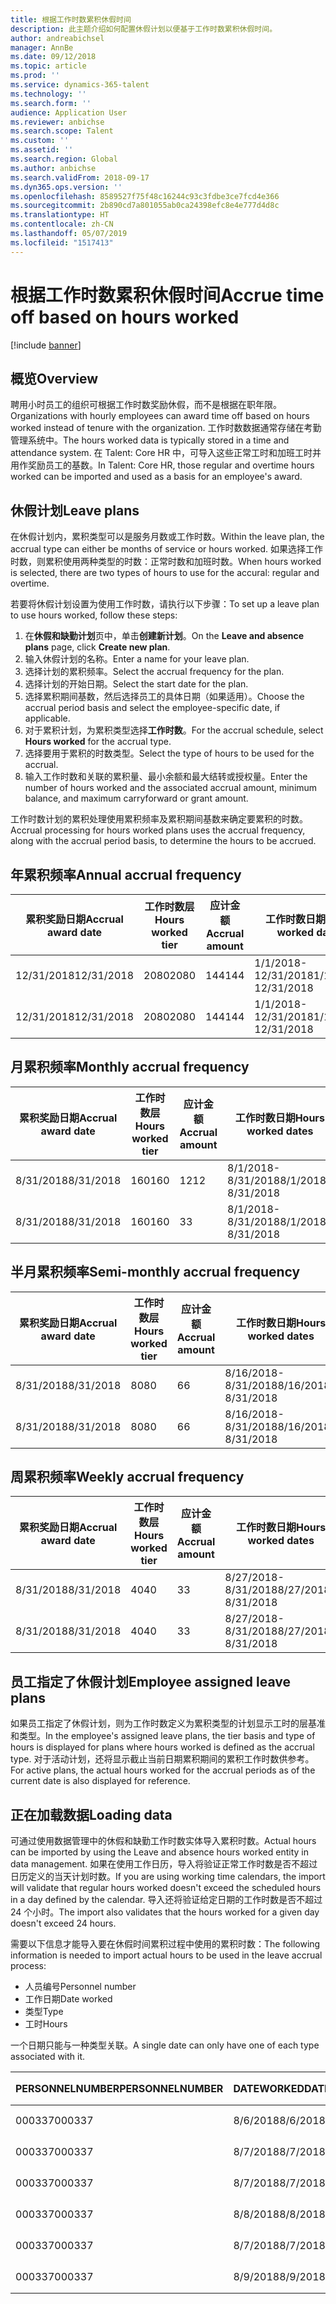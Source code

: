 ```yaml
---
title: 根据工作时数累积休假时间
description: 此主题介绍如何配置休假计划以便基于工作时数累积休假时间。
author: andreabichsel
manager: AnnBe
ms.date: 09/12/2018
ms.topic: article
ms.prod: ''
ms.service: dynamics-365-talent
ms.technology: ''
ms.search.form: ''
audience: Application User
ms.reviewer: anbichse
ms.search.scope: Talent
ms.custom: ''
ms.assetid: ''
ms.search.region: Global
ms.author: anbichse
ms.search.validFrom: 2018-09-17
ms.dyn365.ops.version: ''
ms.openlocfilehash: 8589527f75f48c16244c93c3fdbe3ce7fcd4e366
ms.sourcegitcommit: 2b890cd7a801055ab0ca24398efc8e4e777d4d8c
ms.translationtype: HT
ms.contentlocale: zh-CN
ms.lasthandoff: 05/07/2019
ms.locfileid: "1517413"
---
```

# <a name="accrue-time-off-based-on-hours-worked"></a><span data-ttu-id="db629-103">根据工作时数累积休假时间</span><span class="sxs-lookup"><span data-stu-id="db629-103">Accrue time off based on hours worked</span></span>

[!include [banner](includes/banner.md)]


## <a name="overview"></a><span data-ttu-id="db629-104">概览</span><span class="sxs-lookup"><span data-stu-id="db629-104">Overview</span></span>

<span data-ttu-id="db629-105">聘用小时员工的组织可根据工作时数奖励休假，而不是根据在职年限。</span><span class="sxs-lookup"><span data-stu-id="db629-105">Organizations with hourly employees can award time off based on hours worked instead of tenure with the organization.</span></span> <span data-ttu-id="db629-106">工作时数数据通常存储在考勤管理系统中。</span><span class="sxs-lookup"><span data-stu-id="db629-106">The hours worked data is typically stored in a time and attendance system.</span></span> <span data-ttu-id="db629-107">在 Talent: Core HR 中，可导入这些正常工时和加班工时并用作奖励员工的基数。</span><span class="sxs-lookup"><span data-stu-id="db629-107">In Talent: Core HR, those regular and overtime hours worked can be imported and used as a basis for an employee's award.</span></span>

## <a name="leave-plans"></a><span data-ttu-id="db629-108">休假计划</span><span class="sxs-lookup"><span data-stu-id="db629-108">Leave plans</span></span>

<span data-ttu-id="db629-109">在休假计划内，累积类型可以是服务月数或工作时数。</span><span class="sxs-lookup"><span data-stu-id="db629-109">Within the leave plan, the accrual type can either be months of service or hours worked.</span></span> <span data-ttu-id="db629-110">如果选择工作时数，则累积使用两种类型的时数：正常时数和加班时数。</span><span class="sxs-lookup"><span data-stu-id="db629-110">When hours worked is selected, there are two types of hours to use for the accural: regular and overtime.</span></span>

<span data-ttu-id="db629-111">若要将休假计划设置为使用工作时数，请执行以下步骤：</span><span class="sxs-lookup"><span data-stu-id="db629-111">To set up a leave plan to use hours worked, follow these steps:</span></span>

1. <span data-ttu-id="db629-112">在**休假和缺勤计划**页中，单击**创建新计划**。</span><span class="sxs-lookup"><span data-stu-id="db629-112">On the **Leave and absence plans** page, click **Create new plan**.</span></span>
2. <span data-ttu-id="db629-113">输入休假计划的名称。</span><span class="sxs-lookup"><span data-stu-id="db629-113">Enter a name for your leave plan.</span></span>
3. <span data-ttu-id="db629-114">选择计划的累积频率。</span><span class="sxs-lookup"><span data-stu-id="db629-114">Select the accrual frequency for the plan.</span></span>
5. <span data-ttu-id="db629-115">选择计划的开始日期。</span><span class="sxs-lookup"><span data-stu-id="db629-115">Select the start date for the plan.</span></span>
6. <span data-ttu-id="db629-116">选择累积期间基数，然后选择员工的具体日期（如果适用）。</span><span class="sxs-lookup"><span data-stu-id="db629-116">Choose the accrual period basis and select the employee-specific date, if applicable.</span></span>
7. <span data-ttu-id="db629-117">对于累积计划，为累积类型选择**工作时数**。</span><span class="sxs-lookup"><span data-stu-id="db629-117">For the accrual schedule, select **Hours worked** for the accrual type.</span></span>
8. <span data-ttu-id="db629-118">选择要用于累积的时数类型。</span><span class="sxs-lookup"><span data-stu-id="db629-118">Select the type of hours to be used for the accrual.</span></span>
9. <span data-ttu-id="db629-119">输入工作时数和关联的累积量、最小余额和最大结转或授权量。</span><span class="sxs-lookup"><span data-stu-id="db629-119">Enter the number of hours worked and the associated accrual amount, minimum balance, and maximum carryforward or grant amount.</span></span>

<span data-ttu-id="db629-120">工作时数计划的累积处理使用累积频率及累积期间基数来确定要累积的时数。</span><span class="sxs-lookup"><span data-stu-id="db629-120">Accrual processing for hours worked plans uses the accrual frequency, along with the accrual period basis, to determine the hours to be accrued.</span></span>

## <a name="annual-accrual-frequency"></a><span data-ttu-id="db629-121">年累积频率</span><span class="sxs-lookup"><span data-stu-id="db629-121">Annual accrual frequency</span></span>

| <span data-ttu-id="db629-122">累积奖励日期</span><span class="sxs-lookup"><span data-stu-id="db629-122">Accrual award date</span></span>    | <span data-ttu-id="db629-123">工作时数层</span><span class="sxs-lookup"><span data-stu-id="db629-123">Hours worked tier</span></span>    | <span data-ttu-id="db629-124">应计金额</span><span class="sxs-lookup"><span data-stu-id="db629-124">Accrual amount</span></span>        | <span data-ttu-id="db629-125">工作时数日期</span><span class="sxs-lookup"><span data-stu-id="db629-125">Hours worked dates</span></span>   | <span data-ttu-id="db629-126">工作时数累积</span><span class="sxs-lookup"><span data-stu-id="db629-126">Hours worked actuals</span></span>| <span data-ttu-id="db629-127">奖励</span><span class="sxs-lookup"><span data-stu-id="db629-127">Award</span></span>               |
| --------------------- | -------------------- | --------------------- | -------------------- |-------------------- |-------------------- |
| <span data-ttu-id="db629-128">12/31/2018</span><span class="sxs-lookup"><span data-stu-id="db629-128">12/31/2018</span></span>            | <span data-ttu-id="db629-129">2080</span><span class="sxs-lookup"><span data-stu-id="db629-129">2080</span></span>                 | <span data-ttu-id="db629-130">144</span><span class="sxs-lookup"><span data-stu-id="db629-130">144</span></span>                   | <span data-ttu-id="db629-131">1/1/2018-12/31/2018</span><span class="sxs-lookup"><span data-stu-id="db629-131">1/1/2018-12/31/2018</span></span>  | <span data-ttu-id="db629-132">2085</span><span class="sxs-lookup"><span data-stu-id="db629-132">2085</span></span>                | <span data-ttu-id="db629-133">144</span><span class="sxs-lookup"><span data-stu-id="db629-133">144</span></span>                 |        
| <span data-ttu-id="db629-134">12/31/2018</span><span class="sxs-lookup"><span data-stu-id="db629-134">12/31/2018</span></span>            | <span data-ttu-id="db629-135">2080</span><span class="sxs-lookup"><span data-stu-id="db629-135">2080</span></span>                 | <span data-ttu-id="db629-136">144</span><span class="sxs-lookup"><span data-stu-id="db629-136">144</span></span>                   | <span data-ttu-id="db629-137">1/1/2018-12/31/2018</span><span class="sxs-lookup"><span data-stu-id="db629-137">1/1/2018-12/31/2018</span></span>  | <span data-ttu-id="db629-138">2000</span><span class="sxs-lookup"><span data-stu-id="db629-138">2000</span></span>                | <span data-ttu-id="db629-139">0</span><span class="sxs-lookup"><span data-stu-id="db629-139">0</span></span>                 |


## <a name="monthly-accrual-frequency"></a><span data-ttu-id="db629-140">月累积频率</span><span class="sxs-lookup"><span data-stu-id="db629-140">Monthly accrual frequency</span></span>

| <span data-ttu-id="db629-141">累积奖励日期</span><span class="sxs-lookup"><span data-stu-id="db629-141">Accrual award date</span></span>    | <span data-ttu-id="db629-142">工作时数层</span><span class="sxs-lookup"><span data-stu-id="db629-142">Hours worked tier</span></span>    | <span data-ttu-id="db629-143">应计金额</span><span class="sxs-lookup"><span data-stu-id="db629-143">Accrual amount</span></span>        | <span data-ttu-id="db629-144">工作时数日期</span><span class="sxs-lookup"><span data-stu-id="db629-144">Hours worked dates</span></span>   | <span data-ttu-id="db629-145">工作时数累积</span><span class="sxs-lookup"><span data-stu-id="db629-145">Hours worked actuals</span></span>| <span data-ttu-id="db629-146">奖励</span><span class="sxs-lookup"><span data-stu-id="db629-146">Award</span></span>               |
| --------------------- | -------------------- | --------------------- | -------------------- |-------------------- |-------------------- |
| <span data-ttu-id="db629-147">8/31/2018</span><span class="sxs-lookup"><span data-stu-id="db629-147">8/31/2018</span></span>             | <span data-ttu-id="db629-148">160</span><span class="sxs-lookup"><span data-stu-id="db629-148">160</span></span>                  | <span data-ttu-id="db629-149">12</span><span class="sxs-lookup"><span data-stu-id="db629-149">12</span></span>                    | <span data-ttu-id="db629-150">8/1/2018-8/31/2018</span><span class="sxs-lookup"><span data-stu-id="db629-150">8/1/2018-8/31/2018</span></span>   | <span data-ttu-id="db629-151">184</span><span class="sxs-lookup"><span data-stu-id="db629-151">184</span></span>                 | <span data-ttu-id="db629-152">12</span><span class="sxs-lookup"><span data-stu-id="db629-152">12</span></span>                  |        
| <span data-ttu-id="db629-153">8/31/2018</span><span class="sxs-lookup"><span data-stu-id="db629-153">8/31/2018</span></span>             | <span data-ttu-id="db629-154">160</span><span class="sxs-lookup"><span data-stu-id="db629-154">160</span></span>                  | <span data-ttu-id="db629-155">3</span><span class="sxs-lookup"><span data-stu-id="db629-155">3</span></span>                     | <span data-ttu-id="db629-156">8/1/2018-8/31/2018</span><span class="sxs-lookup"><span data-stu-id="db629-156">8/1/2018-8/31/2018</span></span>   | <span data-ttu-id="db629-157">184</span><span class="sxs-lookup"><span data-stu-id="db629-157">184</span></span>                 | <span data-ttu-id="db629-158">3</span><span class="sxs-lookup"><span data-stu-id="db629-158">3</span></span>                   |

## <a name="semi-monthly-accrual-frequency"></a><span data-ttu-id="db629-159">半月累积频率</span><span class="sxs-lookup"><span data-stu-id="db629-159">Semi-monthly accrual frequency</span></span>

| <span data-ttu-id="db629-160">累积奖励日期</span><span class="sxs-lookup"><span data-stu-id="db629-160">Accrual award date</span></span>    | <span data-ttu-id="db629-161">工作时数层</span><span class="sxs-lookup"><span data-stu-id="db629-161">Hours worked tier</span></span>    | <span data-ttu-id="db629-162">应计金额</span><span class="sxs-lookup"><span data-stu-id="db629-162">Accrual amount</span></span>        | <span data-ttu-id="db629-163">工作时数日期</span><span class="sxs-lookup"><span data-stu-id="db629-163">Hours worked dates</span></span>   | <span data-ttu-id="db629-164">工作时数累积</span><span class="sxs-lookup"><span data-stu-id="db629-164">Hours worked actuals</span></span>| <span data-ttu-id="db629-165">奖励</span><span class="sxs-lookup"><span data-stu-id="db629-165">Award</span></span>               |
| --------------------- | -------------------- | --------------------- | -------------------- |-------------------- |-------------------- |
| <span data-ttu-id="db629-166">8/31/2018</span><span class="sxs-lookup"><span data-stu-id="db629-166">8/31/2018</span></span>             | <span data-ttu-id="db629-167">80</span><span class="sxs-lookup"><span data-stu-id="db629-167">80</span></span>                   | <span data-ttu-id="db629-168">6</span><span class="sxs-lookup"><span data-stu-id="db629-168">6</span></span>                     | <span data-ttu-id="db629-169">8/16/2018-8/31/2018</span><span class="sxs-lookup"><span data-stu-id="db629-169">8/16/2018-8/31/2018</span></span>  | <span data-ttu-id="db629-170">81</span><span class="sxs-lookup"><span data-stu-id="db629-170">81</span></span>                  | <span data-ttu-id="db629-171">6</span><span class="sxs-lookup"><span data-stu-id="db629-171">6</span></span>                  |        
| <span data-ttu-id="db629-172">8/31/2018</span><span class="sxs-lookup"><span data-stu-id="db629-172">8/31/2018</span></span>             | <span data-ttu-id="db629-173">80</span><span class="sxs-lookup"><span data-stu-id="db629-173">80</span></span>                   | <span data-ttu-id="db629-174">6</span><span class="sxs-lookup"><span data-stu-id="db629-174">6</span></span>                     | <span data-ttu-id="db629-175">8/16/2018-8/31/2018</span><span class="sxs-lookup"><span data-stu-id="db629-175">8/16/2018-8/31/2018</span></span>  | <span data-ttu-id="db629-176">75</span><span class="sxs-lookup"><span data-stu-id="db629-176">75</span></span>                  | <span data-ttu-id="db629-177">0</span><span class="sxs-lookup"><span data-stu-id="db629-177">0</span></span>                   |

## <a name="weekly-accrual-frequency"></a><span data-ttu-id="db629-178">周累积频率</span><span class="sxs-lookup"><span data-stu-id="db629-178">Weekly accrual frequency</span></span>

| <span data-ttu-id="db629-179">累积奖励日期</span><span class="sxs-lookup"><span data-stu-id="db629-179">Accrual award date</span></span>    | <span data-ttu-id="db629-180">工作时数层</span><span class="sxs-lookup"><span data-stu-id="db629-180">Hours worked tier</span></span>    | <span data-ttu-id="db629-181">应计金额</span><span class="sxs-lookup"><span data-stu-id="db629-181">Accrual amount</span></span>        | <span data-ttu-id="db629-182">工作时数日期</span><span class="sxs-lookup"><span data-stu-id="db629-182">Hours worked dates</span></span>   | <span data-ttu-id="db629-183">工作时数累积</span><span class="sxs-lookup"><span data-stu-id="db629-183">Hours worked actuals</span></span>| <span data-ttu-id="db629-184">奖励</span><span class="sxs-lookup"><span data-stu-id="db629-184">Award</span></span>               |
| --------------------- | -------------------- | --------------------- | -------------------- |-------------------- |-------------------- |
| <span data-ttu-id="db629-185">8/31/2018</span><span class="sxs-lookup"><span data-stu-id="db629-185">8/31/2018</span></span>             | <span data-ttu-id="db629-186">40</span><span class="sxs-lookup"><span data-stu-id="db629-186">40</span></span>                   | <span data-ttu-id="db629-187">3</span><span class="sxs-lookup"><span data-stu-id="db629-187">3</span></span>                     | <span data-ttu-id="db629-188">8/27/2018-8/31/2018</span><span class="sxs-lookup"><span data-stu-id="db629-188">8/27/2018-8/31/2018</span></span>  | <span data-ttu-id="db629-189">42</span><span class="sxs-lookup"><span data-stu-id="db629-189">42</span></span>                  | <span data-ttu-id="db629-190">3</span><span class="sxs-lookup"><span data-stu-id="db629-190">3</span></span>                  |        
| <span data-ttu-id="db629-191">8/31/2018</span><span class="sxs-lookup"><span data-stu-id="db629-191">8/31/2018</span></span>             | <span data-ttu-id="db629-192">40</span><span class="sxs-lookup"><span data-stu-id="db629-192">40</span></span>                   | <span data-ttu-id="db629-193">3</span><span class="sxs-lookup"><span data-stu-id="db629-193">3</span></span>                     | <span data-ttu-id="db629-194">8/27/2018-8/31/2018</span><span class="sxs-lookup"><span data-stu-id="db629-194">8/27/2018-8/31/2018</span></span>  | <span data-ttu-id="db629-195">35</span><span class="sxs-lookup"><span data-stu-id="db629-195">35</span></span>                  | <span data-ttu-id="db629-196">0</span><span class="sxs-lookup"><span data-stu-id="db629-196">0</span></span>                   |

## <a name="employee-assigned-leave-plans"></a><span data-ttu-id="db629-197">员工指定了休假计划</span><span class="sxs-lookup"><span data-stu-id="db629-197">Employee assigned leave plans</span></span>

<span data-ttu-id="db629-198">如果员工指定了休假计划，则为工作时数定义为累积类型的计划显示工时的层基准和类型。</span><span class="sxs-lookup"><span data-stu-id="db629-198">In the employee's assigned leave plans, the tier basis and type of hours is displayed for plans where hours worked is defined as the accrual type.</span></span> <span data-ttu-id="db629-199">对于活动计划，还将显示截止当前日期累积期间的累积工作时数供参考。</span><span class="sxs-lookup"><span data-stu-id="db629-199">For active plans, the actual hours worked for the accrual periods as of the current date is also displayed for reference.</span></span> 

## <a name="loading-data"></a><span data-ttu-id="db629-200">正在加载数据</span><span class="sxs-lookup"><span data-stu-id="db629-200">Loading data</span></span>

<span data-ttu-id="db629-201">可通过使用数据管理中的休假和缺勤工作时数实体导入累积时数。</span><span class="sxs-lookup"><span data-stu-id="db629-201">Actual hours can be imported by using the Leave and absence hours worked entity in data management.</span></span> <span data-ttu-id="db629-202">如果在使用工作日历，导入将验证正常工作时数是否不超过日历定义的当天计划时数。</span><span class="sxs-lookup"><span data-stu-id="db629-202">If you are using working time calendars, the import will validate that regular hours worked doesn't exceed the scheduled hours in a day defined by the calendar.</span></span> <span data-ttu-id="db629-203">导入还将验证给定日期的工作时数是否不超过 24 个小时。</span><span class="sxs-lookup"><span data-stu-id="db629-203">The import also validates that the hours worked for a given day doesn't exceed 24 hours.</span></span> 

<span data-ttu-id="db629-204">需要以下信息才能导入要在休假时间累积过程中使用的累积时数：</span><span class="sxs-lookup"><span data-stu-id="db629-204">The following information is needed to import actual hours to be used in the leave accrual process:</span></span>

+ <span data-ttu-id="db629-205">人员编号</span><span class="sxs-lookup"><span data-stu-id="db629-205">Personnel number</span></span> 
+ <span data-ttu-id="db629-206">工作日期</span><span class="sxs-lookup"><span data-stu-id="db629-206">Date worked</span></span>
+ <span data-ttu-id="db629-207">类型</span><span class="sxs-lookup"><span data-stu-id="db629-207">Type</span></span>
+ <span data-ttu-id="db629-208">工时</span><span class="sxs-lookup"><span data-stu-id="db629-208">Hours</span></span>

<span data-ttu-id="db629-209">一个日期只能与一种类型关联。</span><span class="sxs-lookup"><span data-stu-id="db629-209">A single date can only have one of each type associated with it.</span></span>

| <span data-ttu-id="db629-210">PERSONNELNUMBER</span><span class="sxs-lookup"><span data-stu-id="db629-210">PERSONNELNUMBER</span></span>       | <span data-ttu-id="db629-211">DATEWORKED</span><span class="sxs-lookup"><span data-stu-id="db629-211">DATEWORKED</span></span>           | <span data-ttu-id="db629-212">类型</span><span class="sxs-lookup"><span data-stu-id="db629-212">TYPE</span></span>                  | <span data-ttu-id="db629-213">HOURS</span><span class="sxs-lookup"><span data-stu-id="db629-213">HOURS</span></span>                |
| --------------------- | -------------------- | --------------------- | -------------------- |
| <span data-ttu-id="db629-214">000337</span><span class="sxs-lookup"><span data-stu-id="db629-214">000337</span></span>                | <span data-ttu-id="db629-215">8/6/2018</span><span class="sxs-lookup"><span data-stu-id="db629-215">8/6/2018</span></span>             | <span data-ttu-id="db629-216">常规</span><span class="sxs-lookup"><span data-stu-id="db629-216">Regular</span></span>               | <span data-ttu-id="db629-217">8</span><span class="sxs-lookup"><span data-stu-id="db629-217">8</span></span>                    |       
| <span data-ttu-id="db629-218">000337</span><span class="sxs-lookup"><span data-stu-id="db629-218">000337</span></span>                | <span data-ttu-id="db629-219">8/7/2018</span><span class="sxs-lookup"><span data-stu-id="db629-219">8/7/2018</span></span>             | <span data-ttu-id="db629-220">常规</span><span class="sxs-lookup"><span data-stu-id="db629-220">Regular</span></span>               | <span data-ttu-id="db629-221">8</span><span class="sxs-lookup"><span data-stu-id="db629-221">8</span></span>                    |
| <span data-ttu-id="db629-222">000337</span><span class="sxs-lookup"><span data-stu-id="db629-222">000337</span></span>                | <span data-ttu-id="db629-223">8/7/2018</span><span class="sxs-lookup"><span data-stu-id="db629-223">8/7/2018</span></span>             | <span data-ttu-id="db629-224">加班</span><span class="sxs-lookup"><span data-stu-id="db629-224">Overtime</span></span>              | <span data-ttu-id="db629-225">3</span><span class="sxs-lookup"><span data-stu-id="db629-225">3</span></span>                    |
| <span data-ttu-id="db629-226">000337</span><span class="sxs-lookup"><span data-stu-id="db629-226">000337</span></span>                | <span data-ttu-id="db629-227">8/8/2018</span><span class="sxs-lookup"><span data-stu-id="db629-227">8/8/2018</span></span>             | <span data-ttu-id="db629-228">常规</span><span class="sxs-lookup"><span data-stu-id="db629-228">Regular</span></span>               | <span data-ttu-id="db629-229">8</span><span class="sxs-lookup"><span data-stu-id="db629-229">8</span></span>                    |
| <span data-ttu-id="db629-230">000337</span><span class="sxs-lookup"><span data-stu-id="db629-230">000337</span></span>                | <span data-ttu-id="db629-231">8/7/2018</span><span class="sxs-lookup"><span data-stu-id="db629-231">8/7/2018</span></span>             | <span data-ttu-id="db629-232">常规</span><span class="sxs-lookup"><span data-stu-id="db629-232">Regular</span></span>               | <span data-ttu-id="db629-233">8</span><span class="sxs-lookup"><span data-stu-id="db629-233">8</span></span>                    |
| <span data-ttu-id="db629-234">000337</span><span class="sxs-lookup"><span data-stu-id="db629-234">000337</span></span>                | <span data-ttu-id="db629-235">8/9/2018</span><span class="sxs-lookup"><span data-stu-id="db629-235">8/9/2018</span></span>             | <span data-ttu-id="db629-236">常规</span><span class="sxs-lookup"><span data-stu-id="db629-236">Regular</span></span>               | <span data-ttu-id="db629-237">8</span><span class="sxs-lookup"><span data-stu-id="db629-237">8</span></span>                    |
